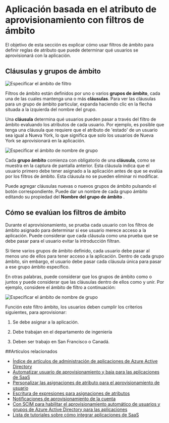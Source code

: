 <properties
    pageTitle="Aplicación basada en el atributo de aprovisionamiento con filtros de ámbito | Microsoft Azure"
    description="Aprenda a usar filtros de ámbito para evitar que los objetos en las aplicaciones que son compatibles con aprovisionamiento automatizado usuario desde que se aprovisiona realmente si un objeto no satisface sus necesidades empresariales."
    services="active-directory"
    documentationCenter=""
    authors="markusvi"
    manager="femila"
    editor=""/>

<tags
    ms.service="active-directory"
    ms.workload="identity"
    ms.tgt_pltfrm="na"
    ms.devlang="na"
    ms.topic="article"
    ms.date="10/10/2016"
    ms.author="markusvi"/>


# <a name="attribute-based-app-provisioning-with-scoping-filters"></a>Aplicación basada en el atributo de aprovisionamiento con filtros de ámbito

El objetivo de esta sección es explicar cómo usar filtros de ámbito para definir reglas de atributo que puede determinar qué usuarios se aprovisionará con la aplicación.





## <a name="clauses-and-scope-groups"></a>Cláusulas y grupos de ámbito


![Especificar el ámbito de filtro][1] 




Filtros de ámbito están definidos por uno o varios **grupos de ámbito**, cada una de las cuales mantenga una o más **cláusulas**. Para ver las cláusulas para un grupo de ámbito particular, expanda haciendo clic en la flecha situada a la izquierda del nombre del grupo.

Una **cláusula** determina qué usuarios pueden pasar a través del filtro de ámbito evaluando los atributos de cada usuario. Por ejemplo, es posible que tenga una cláusula que requiere que el atributo de 'estado' de un usuario sea igual a Nueva York, lo que significa que solo los usuarios de Nueva York se aprovisionará en la aplicación.

![Especificar el ámbito de nombre de grupo][2] 



Cada **grupo ámbito** comienza con obligatorio de una **cláusula**, como se muestra en la captura de pantalla anterior. Esta cláusula indica que el usuario primero debe tener asignado a la aplicación antes de que se evalúa por los filtros de ámbito. Esta cláusula no se pueden eliminar ni modificar.

Puede agregar cláusulas nuevas o nuevos grupos de ámbito pulsando el botón correspondiente. Puede dar un nombre de cada grupo ámbito editando su propiedad del **Nombre del grupo de ámbito** .





## <a name="how-scoping-filters-are-evaluated"></a>Cómo se evalúan los filtros de ámbito

Durante el aprovisionamiento, se prueba cada usuario con los filtros de ámbito asignado para determinar si ese usuario merece acceso a la aplicación. Puede considerar que cada cláusula como una prueba que se debe pasar para el usuario evitar la introducción filtran. 

Si tiene varios grupos de ámbito definido, cada usuario debe pasar al menos uno de ellos para tener acceso a la aplicación. Dentro de cada grupo ámbito, sin embargo, el usuario debe pasar cada cláusula única para pasar a ese grupo ámbito específico. 

En otras palabras, puede considerar que los grupos de ámbito como o juntos y puede considerar que las cláusulas dentro de ellos como y unir. Por ejemplo, considere el ámbito de filtro a continuación:


![Especificar el ámbito de nombre de grupo][2]  


Función este filtro ámbito, los usuarios deben cumplir los criterios siguientes, para aprovisionar:

1. Se debe asignar a la aplicación.

2. Debe trabajan en el departamento de ingeniería

3. Deben ser trabajo en San Francisco o Canadá.


##<a name="related-articles"></a>Artículos relacionados

- [Índice de artículos de administración de aplicaciones de Azure Active Directory](active-directory-apps-index.md)
- [Automatizar usuario de aprovisionamiento y baja para las aplicaciones de SaaS](active-directory-saas-app-provisioning.md)
- [Personalizar las asignaciones de atributo para el aprovisionamiento de usuario](active-directory-saas-customizing-attribute-mappings.md)
- [Escritura de expresiones para asignaciones de atributos](active-directory-saas-writing-expressions-for-attribute-mappings.md)
- [Notificaciones de aprovisionamiento de la cuenta](active-directory-saas-account-provisioning-notifications.md)
- [Con SCIM para habilitar el aprovisionamiento automático de usuarios y grupos de Azure Active Directory para las aplicaciones](active-directory-scim-provisioning.md)
- [Lista de tutoriales sobre cómo integrar aplicaciones de SaaS](active-directory-saas-tutorial-list.md)

<!--Image references-->
[1]: ./media/active-directory-saas-scoping-filters/ic782811.png
[2]: ./media/active-directory-saas-scoping-filters/ic782812.png
[3]: ./active-directory-saas-scoping-filters/ic782813.png
